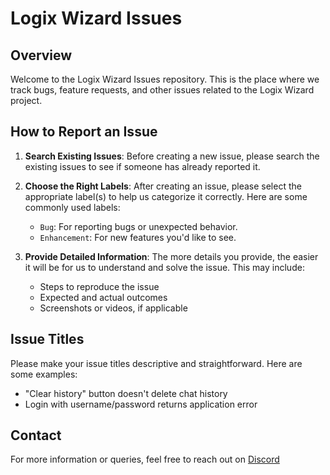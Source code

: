 # Logix Wizard Issues

## Overview

Welcome to the Logix Wizard Issues repository. This is the place where we track bugs, feature requests, and other issues related to the Logix Wizard project.

## How to Report an Issue

1. **Search Existing Issues**: Before creating a new issue, please search the existing issues to see if someone has already reported it.
  
2. **Choose the Right Labels**: After creating an issue, please select the appropriate label(s) to help us categorize it correctly. Here are some commonly used labels:
    - `Bug`: For reporting bugs or unexpected behavior.
    - `Enhancement`: For new features you'd like to see.

3. **Provide Detailed Information**: The more details you provide, the easier it will be for us to understand and solve the issue. This may include:
    - Steps to reproduce the issue
    - Expected and actual outcomes
    - Screenshots or videos, if applicable

## Issue Titles

Please make your issue titles descriptive and straightforward. Here are some examples:
- "Clear history" button doesn't delete chat history
- Login with username/password returns application error

## Contact

For more information or queries, feel free to reach out on [Discord](https://discord.gg/puVcdjEp4G)
